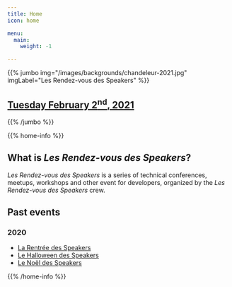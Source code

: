 ```yaml
---
title: Home
icon: home

menu:
  main:
    weight: -1

---
```

{{% jumbo img="/images/backgrounds/chandeleur-2021.jpg" imgLabel="Les Rendez-vous des Speakers" %}}

## [Tuesday February 2<sup>nd</sup>, 2021](/chandeleur-2021)
{{% /jumbo %}}

<!-- ... -->


{{% home-info %}}

## What is *Les Rendez-vous des Speakers*?

*Les Rendez-vous des Speakers* is a series of technical conferences, meetups, workshops and other event for developers, organized by the *Les Rendez-vous des Speakers* crew.

## Past events

### 2020

- [La Rentrée des Speakers](./rentree-2020/)
- [Le Halloween des Speakers](./halloween-2020/)
- [Le Noël des Speakers](./noel-2020/)

{{% /home-info %}}

<!-- ... -->
